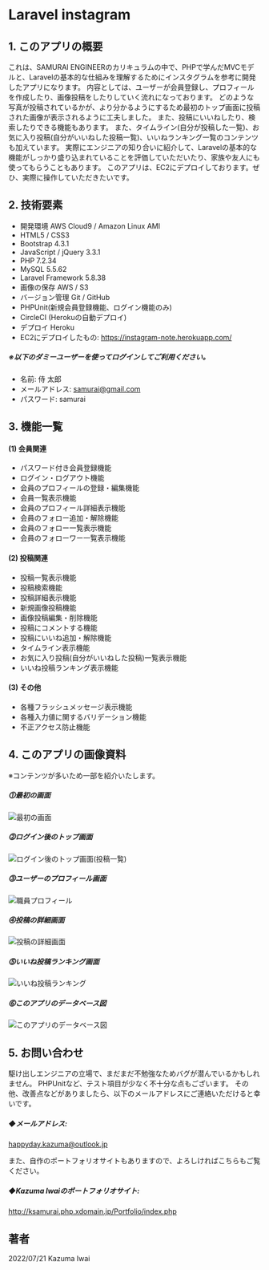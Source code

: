 # Laravel instagram

## 1. このアプリの概要
これは、SAMURAI ENGINEERのカリキュラムの中で、PHPで学んだMVCモデルと、Laravelの基本的な仕組みを理解するためにインスタグラムを参考に開発したアプリになります。
内容としては、ユーザーが会員登録し、プロフィールを作成したり、画像投稿をしたりしていく流れになっております。
どのような写真が投稿されているかが、より分かるようにするため最初のトップ画面に投稿された画像が表示されるように工夫しました。
また、投稿にいいねしたり、検索したりできる機能もあります。
また、タイムライン(自分が投稿した一覧)、お気に入り投稿(自分がいいねした投稿一覧)、いいねランキング一覧のコンテンツも加えています。
実際にエンジニアの知り合いに紹介して、Laravelの基本的な機能がしっかり盛り込まれていることを評価していただいたり、家族や友人にも使ってもらうこともあります。
このアプリは、EC2にデプロイしております。ぜひ、実際に操作していただきたいです。

## 2. 技術要素

- 開発環境 AWS Cloud9 / Amazon Linux AMI
- HTML5 / CSS3
- Bootstrap 4.3.1
- JavaScript / jQuery 3.3.1
- PHP 7.2.34
- MySQL 5.5.62
- Laravel Framework 5.8.38
- 画像の保存 AWS / S3
- バージョン管理 Git / GitHub
- PHPUnit(新規会員登録機能、ログイン機能のみ) 
- CircleCI (Herokuの自動デプロイ)
- デプロイ Heroku
- EC2にデプロイしたもの: https://instagram-note.herokuapp.com/

##### ※以下のダミーユーザーを使ってログインしてご利用ください。
- 名前: 侍 太郎
- メールアドレス: samurai@gmail.com
- パスワード: samurai

## 3. 機能一覧
#### (1) 会員関連
- パスワード付き会員登録機能
- ログイン・ログアウト機能
- 会員のプロフィールの登録・編集機能
- 会員一覧表示機能
- 会員のプロフィール詳細表示機能
- 会員のフォロー追加・解除機能
- 会員のフォロー一覧表示機能
- 会員のフォローワー一覧表示機能

#### (2) 投稿関連
- 投稿一覧表示機能
- 投稿検索機能
- 投稿詳細表示機能
- 新規画像投稿機能
- 画像投稿編集・削除機能
- 投稿にコメントする機能
- 投稿にいいね追加・解除機能
- タイムライン表示機能
- お気に入り投稿(自分がいいねした投稿)一覧表示機能
- いいね投稿ランキング表示機能

#### (3) その他
- 各種フラッシュメッセージ表示機能
- 各種入力値に関するバリデーション機能
- 不正アクセス防止機能

## 4. このアプリの画像資料
※コンテンツが多いため一部を紹介いたします。

##### ⓵最初の画面
![最初の画面](/public/images/sample_1.jpg)

##### ⓶ログイン後のトップ画面
![ログイン後のトップ画面(投稿一覧) ](/public/images/sample_2.jpg)

##### ⓷ユーザーのプロフィール画面
![職員プロフィール](/public/images/sample_3.jpg)

##### ⓸投稿の詳細画面
![投稿の詳細画面](/public/images/sample_4.jpg)

##### ⓹いいね投稿ランキング画面
![いいね投稿ランキング](/public/images/sample_5.jpg)

##### ⓺このアプリのデータベース図
![このアプリのデータベース図](/public/images/instagram_database.jpg)

## 5. お問い合わせ
駆け出しエンジニアの立場で、まだまだ不勉強なためバグが潜んでいるかもしれません。
PHPUnitなど、テスト項目が少なく不十分な点もございます。
その他、改善点などがありましたら、以下のメールアドレスにご連絡いただけると幸いです。

##### ◆メールアドレス:
happyday.kazuma@outlook.jp

また、自作のポートフォリオサイトもありますので、よろしければこちらもご覧ください。

##### ◆Kazuma Iwaiのポートフォリオサイト:
http://ksamurai.php.xdomain.jp/Portfolio/index.php

## 著者
2022/07/21 Kazuma Iwai